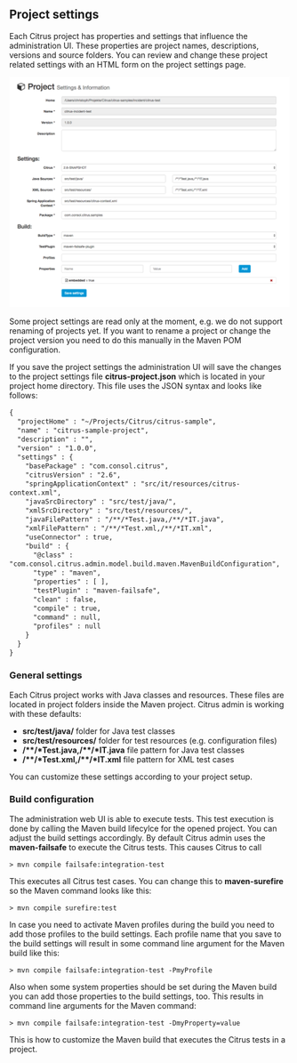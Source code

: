 ## Project settings

Each Citrus project has properties and settings that influence the administration UI. These properties are project names, descriptions, versions and source folders.
You can review and change these project related settings with an HTML form on the project settings page.

![Settings](screenshots/project-settings.png)

Some project settings are read only at the moment, e.g. we do not support renaming of projects yet. If you want to rename a project or change the project version you need to do this manually
in the Maven POM configuration.

If you save the project settings the administration UI will save the changes to the project settings file **citrus-project.json** which is located in your project home directory. This file uses the JSON syntax and looks like follows:
 
 ```
 {
   "projectHome" : "~/Projects/Citrus/citrus-sample",
   "name" : "citrus-sample-project",
   "description" : "",
   "version" : "1.0.0",
   "settings" : {
     "basePackage" : "com.consol.citrus",
     "citrusVersion" : "2.6",
     "springApplicationContext" : "src/it/resources/citrus-context.xml",
     "javaSrcDirectory" : "src/test/java/",
     "xmlSrcDirectory" : "src/test/resources/",
     "javaFilePattern" : "/**/*Test.java,/**/*IT.java",
     "xmlFilePattern" : "/**/*Test.xml,/**/*IT.xml",
     "useConnector" : true,
     "build" : {
       "@class" : "com.consol.citrus.admin.model.build.maven.MavenBuildConfiguration",
       "type" : "maven",
       "properties" : [ ],
       "testPlugin" : "maven-failsafe",
       "clean" : false,
       "compile" : true,
       "command" : null,
       "profiles" : null
     }
   }
 }
 ```
 
### General settings
 
Each Citrus project works with Java classes and resources. These files are located in project folders inside the Maven project. Citrus admin is working with these defaults:

* **src/test/java/** folder for Java test classes
* **src/test/resources/** folder for test resources (e.g. configuration files)
* **/\*\*/\*Test.java,/\*\*/\*IT.java** file pattern for Java test classes
* **/\*\*/\*Test.xml,/\*\*/\*IT.xml** file pattern for XML test cases

You can customize these settings according to your project setup.
 
### Build configuration
 
The administration web UI is able to execute tests. This test execution is done by calling the Maven build lifecylce for the opened project. You can adjust
the build settings accordingly. By default Citrus admin uses the **maven-failsafe** to execute the Citrus tests. This causes Citrus to call

    > mvn compile failsafe:integration-test
    
This executes all Citrus test cases. You can change this to **maven-surefire** so the Maven command looks like this:
 
    > mvn compile surefire:test
    
In case you need to activate Maven profiles during the build you need to add those profiles to the build settings. Each profile name that you save 
to the build settings will result in some command line argument for the Maven build like this:
 
    > mvn compile failsafe:integration-test -PmyProfile
 
Also when some system properties should be set during the Maven build you can add those properties to the build settings, too. 
This results in command line arguments for the Maven command:

    > mvn compile failsafe:integration-test -DmyProperty=value
    
This is how to customize the Maven build that executes the Citrus tests in a project.    